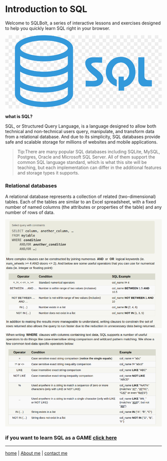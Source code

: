 # Introduction to SQL

  Welcome to SQLBolt, a series of interactive lessons and exercises designed to help you quickly learn SQL right in your browser.

 ![image](./img2/apis00.jpg)

   **what is SQL?**

  SQL, or Structured Query Language, is a language designed to allow both technical and non-technical users query, manipulate, and transform data from a relational database. And due to its simplicity, SQL databases provide safe and scalable storage for millions of websites and mobile applications.

   >Tip:There are many popular SQL databases including SQLite, MySQL, Postgres, Oracle and Microsoft SQL Server. All of them support the common SQL language standard, which is what this site will be teaching, but each implementation can differ in the additional features and storage types it supports.

 ### Relational databases

 A relational database represents a collection of related (two-dimensional) tables. Each of the tables are similar to an Excel spreadsheet, with a fixed number of named columns (the attributes or properties of the table) and any number of rows of data.

 ![image](./img2/apis01.png)

 ![image](./img2/apis02.png)

 ### if you want to learn SQL as a GAME [click here](https://sqlbolt.com/)

---

[home](/README.md) | [About me](/about-me.md) | [contact me](/contact-me.md)